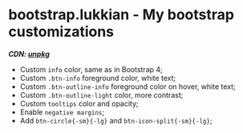# bootstrap.lukkian - My bootstrap customizations

**_CDN: [unpkg](https://unpkg.com/browse/bootstrap.lukkian@latest/)_**

* Custom `info` color, same as in Bootstrap 4;
* Custom `.btn-info` foreground color, white text;
* Custom `.btn-outline-info` foreground color on hover, white text;
* Custom `.btn-outline-light` color, more contrast;
* Custom `tooltips` color and opacity;
* Enable `negative margins`;
* Add `btn-circle{-sm}{-lg}` and `btn-icon-split{-sm}{-lg}`;
